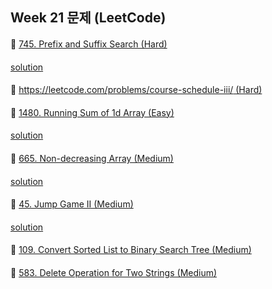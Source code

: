 ## Week 21 문제 (LeetCode)

####
👀 [745. Prefix and Suffix Search (Hard)](https://leetcode.com/problems/prefix-and-suffix-search/)
####
[solution](https://github.com/KimHunJin/Study-Book/blob/master/algorithm/src/leetcode/LC_745.ts)
####
👀 [https://leetcode.com/problems/course-schedule-iii/ (Hard)](https://leetcode.com/problems/course-schedule-iii/)
####
####
👀 [1480. Running Sum of 1d Array (Easy)](https://leetcode.com/problems/running-sum-of-1d-array/)
####
[solution](https://github.com/KimHunJin/Study-Book/blob/master/algorithm/src/leetcode/LC_1480.ts)
####
👀 [665. Non-decreasing Array (Medium)](https://leetcode.com/problems/non-decreasing-array/)
####
[solution](https://github.com/KimHunJin/Study-Book/blob/master/algorithm/src/leetcode/LC_665.ts)
####
👀 [45. Jump Game II (Medium)](https://leetcode.com/problems/jump-game-ii/)
####
[solution](https://github.com/KimHunJin/Study-Book/blob/master/algorithm/src/leetcode/LC_45.ts)
####
👀 [109. Convert Sorted List to Binary Search Tree (Medium)](https://leetcode.com/problems/convert-sorted-list-to-binary-search-tree/)
####
####
👀 [583. Delete Operation for Two Strings (Medium)](https://leetcode.com/problems/delete-operation-for-two-strings/)
####
